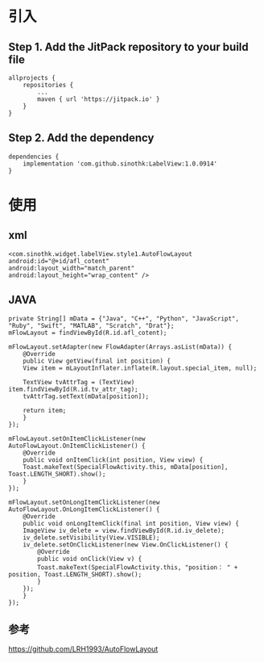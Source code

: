 
# 引入
## Step 1. Add the JitPack repository to your build file
	
	allprojects {
		repositories {
			...
			maven { url 'https://jitpack.io' }
		}
	}

## Step 2. Add the dependency
	dependencies {
		implementation 'com.github.sinothk:LabelView:1.0.0914'
	}

# 使用
## xml
    <com.sinothk.widget.labelView.style1.AutoFlowLayout
    android:id="@+id/afl_cotent"
    android:layout_width="match_parent"
    android:layout_height="wrap_content" />
    
## JAVA

	private String[] mData = {"Java", "C++", "Python", "JavaScript", "Ruby", "Swift", "MATLAB", "Scratch", "Drat"};
	mFlowLayout = findViewById(R.id.afl_cotent);

	mFlowLayout.setAdapter(new FlowAdapter(Arrays.asList(mData)) {
	    @Override
	    public View getView(final int position) {
		View item = mLayoutInflater.inflate(R.layout.special_item, null);

		TextView tvAttrTag = (TextView) item.findViewById(R.id.tv_attr_tag);
		tvAttrTag.setText(mData[position]);

		return item;
	    }
	});

	mFlowLayout.setOnItemClickListener(new AutoFlowLayout.OnItemClickListener() {
	    @Override
	    public void onItemClick(int position, View view) {
		Toast.makeText(SpecialFlowActivity.this, mData[position], Toast.LENGTH_SHORT).show();
	    }
	});

	mFlowLayout.setOnLongItemClickListener(new AutoFlowLayout.OnLongItemClickListener() {
	    @Override
	    public void onLongItemClick(final int position, View view) {
		ImageView iv_delete = view.findViewById(R.id.iv_delete);
		iv_delete.setVisibility(View.VISIBLE);
		iv_delete.setOnClickListener(new View.OnClickListener() {
		    @Override
		    public void onClick(View v) {
			Toast.makeText(SpecialFlowActivity.this, "position： " + position, Toast.LENGTH_SHORT).show();
		    }
		});
	    }
	});
  
## 参考 
   https://github.com/LRH1993/AutoFlowLayout

